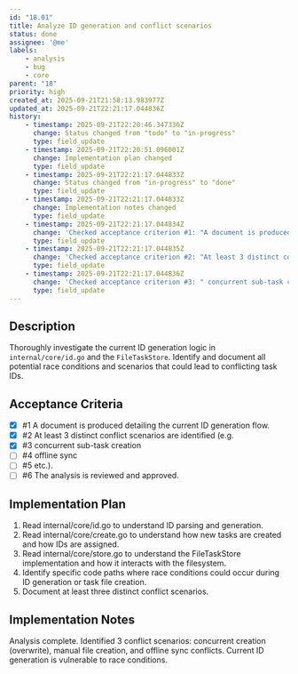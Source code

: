 ```yaml
---
id: "18.01"
title: Analyze ID generation and conflict scenarios
status: done
assignee: '@me'
labels:
    - analysis
    - bug
    - core
parent: "18"
priority: high
created_at: 2025-09-21T21:58:13.983977Z
updated_at: 2025-09-21T22:21:17.044836Z
history:
    - timestamp: 2025-09-21T22:20:46.347336Z
      change: Status changed from "todo" to "in-progress"
      type: field_update
    - timestamp: 2025-09-21T22:20:51.096001Z
      change: Implementation plan changed
      type: field_update
    - timestamp: 2025-09-21T22:21:17.044833Z
      change: Status changed from "in-progress" to "done"
      type: field_update
    - timestamp: 2025-09-21T22:21:17.044833Z
      change: Implementation notes changed
      type: field_update
    - timestamp: 2025-09-21T22:21:17.044834Z
      change: 'Checked acceptance criterion #1: "A document is produced detailing the current ID generation flow."'
      type: field_update
    - timestamp: 2025-09-21T22:21:17.044835Z
      change: 'Checked acceptance criterion #2: "At least 3 distinct conflict scenarios are identified (e.g."'
      type: field_update
    - timestamp: 2025-09-21T22:21:17.044836Z
      change: 'Checked acceptance criterion #3: " concurrent sub-task creation"'
      type: field_update
---
```

## Description

Thoroughly investigate the current ID generation logic in `internal/core/id.go` and the `FileTaskStore`. Identify and document all potential race conditions and scenarios that could lead to conflicting task IDs.

## Acceptance Criteria
<!-- AC:BEGIN -->

- [x] #1 A document is produced detailing the current ID generation flow.
- [x] #2 At least 3 distinct conflict scenarios are identified (e.g.
- [x] #3  concurrent sub-task creation
- [ ] #4  offline sync
- [ ] #5  etc.).
- [ ] #6 The analysis is reviewed and approved.

<!-- AC:END -->

## Implementation Plan

1. Read internal/core/id.go to understand ID parsing and generation.
2. Read internal/core/create.go to understand how new tasks are created and how IDs are assigned.
3. Read internal/core/store.go to understand the FileTaskStore implementation and how it interacts with the filesystem.
4. Identify specific code paths where race conditions could occur during ID generation or task file creation.
5. Document at least three distinct conflict scenarios.

## Implementation Notes

Analysis complete. Identified 3 conflict scenarios: concurrent creation (overwrite), manual file creation, and offline sync conflicts. Current ID generation is vulnerable to race conditions.
